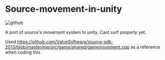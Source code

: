 # Source-movement-in-unity


![github](https://user-images.githubusercontent.com/52731127/146606052-ad14308d-6bb0-4892-85c1-79fdb8da9e62.gif)


A port of source's movement system to unity. Cant surf properly yet.

Used https://github.com/ValveSoftware/source-sdk-2013/blob/master/mp/src/game/shared/gamemovement.cpp as a reference when coding this
